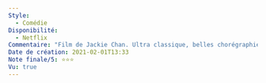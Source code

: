 ```yaml
---
Style:
  - Comédie
Disponibilité:
  - Netflix
Commentaire: "Film de Jackie Chan. Ultra classique, belles chorégraphies d’art martial, humour léger. Scénario très plat. "
Date de création: 2021-02-01T13:33
Note finale/5: ⭐⭐⭐
Vu: true
---
```

